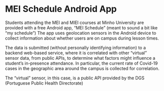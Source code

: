 
MEI Schedule Android App
========================

Students attending the MEI and MIEI courses at Minho University
are provided with a free Android app, “MEI Schedule”
(meant to sound a bit like “my schedule”)
The app uses geolocation sensors in the Android device to collect
information about whether users are on campus during lesson times.

The data is submitted (without personally identifying information)
to a backend web-based service, where it is correlated with other
“virtual” sensor data, from public APIs, to determine what factors might influence a student’s in-presence attendance.
In particular, the current rate of Covid-19 cases in the geographic
area around the campus is collected for correlation.

The “virtual” sensor, in this case, is a public API provided by the DGS
(Portuguese Public Health Directorate)

